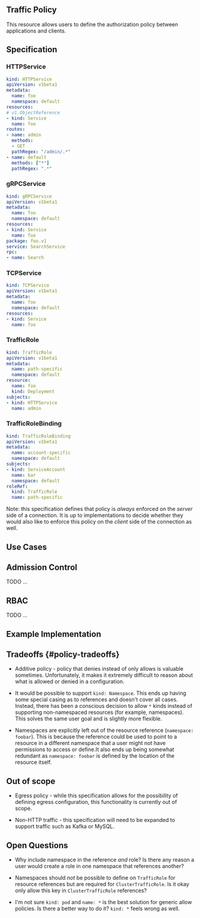 ## Traffic Policy

This resource allows users to define the authorization policy between
applications and clients.

## Specification

### HTTPService

```yaml
kind: HTTPService
apiVersion: v1beta1
metadata:
  name: foo
  namespace: default
resources:
# v1.ObjectReference
- kind: Service
  name: foo
routes:
- name: admin
  methods:
  - GET
  pathRegex: "/admin/.*"
- name: default
  methods: ["*"]
  pathRegex: ".*"
```

### gRPCService

```yaml
kind: gRPCService
apiVersion: v1beta1
metadata:
  name: foo
  namespace: default
resources:
- kind: Service
  name: foo
package: foo.v1
service: SearchService
rpc:
- name: Search
```

### TCPService

```yaml
kind: TCPService
apiVersion: v1beta1
metadata:
  name: foo
  namespace: default
resources:
- kind: Service
  name: foo
```

### TrafficRole

```yaml
kind: TrafficRole
apiVersion: v1beta1
metadata:
  name: path-specific
  namespace: default
resource:
  name: foo
  kind: Deployment
subjects:
- kind: HTTPService
  name: admin
```

### TrafficRoleBinding

```yaml
kind: TrafficRoleBinding
apiVersion: v1beta1
metadata:
  name: account-specific
  namespace: default
subjects:
- kind: ServiceAccount
  name: bar
  namespace: default
roleRef:
  kind: TrafficRole
  name: path-specific
```

Note: this specification defines that policy is *always* enforced on the
*server* side of a connection. It is up to implementations to decide whether
they would also like to enforce this policy on the *client* side of the
connection as well.

## Use Cases

## Admission Control

TODO ...

## RBAC

TODO ...

## Example Implementation

## Tradeoffs {#policy-tradeoffs}

* Additive policy - policy that denies instead of only allows is valuable
  sometimes. Unfortunately, it makes it extremely difficult to reason about what
  is allowed or denied in a configuration.

* It would be possible to support `kind: Namespace`. This ends up having some
  special casing as to references and doesn't cover all cases. Instead, there
  has been a conscious decision to allow `*` kinds instead of supporting
  non-namespaced resources (for example, namespaces). This solves the same user
  goal and is slightly more flexible.

* Namespaces are explicitly left out of the resource reference (`namespace:
  foobar`). This is because the reference could be used to point to a resource
  in a different namespace that a user might not have permissions to access or
  define.It also ends up being somewhat redundant as `namespace: foobar` is
  defined by the location of the resource itself.

## Out of scope

* Egress policy - while this specification allows for the possibility of
  defining egress configuration, this functionality is currently out of scope.

* Non-HTTP traffic - this specification will need to be expanded to support
  traffic such as Kafka or MySQL.

## Open Questions

* Why include namespace in the reference *and* role? Is there any reason a user
  would create a role in one namespace that references another?

* Namespaces should *not* be possible to define on `TrafficRole` for resource
  references but are required for `ClusterTrafficRole`. Is it okay only allow
  this key in `ClusterTrafficRole` references?

* I'm not sure `kind: pod` and `name: *` is the best solution for generic allow
  policies. Is there a better way to do it? `kind: *` feels wrong as well.
